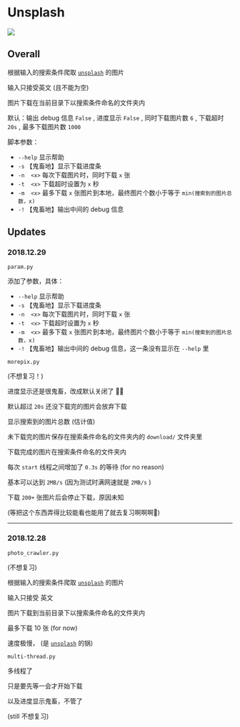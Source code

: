 # Unsplash

[![](https://img.shields.io/badge/license-MIT-brightgreen.svg)](https://github.com/Blurgyy/PyCrawler/blob/master/LICENSE)

## Overall 

根据输入的搜索条件爬取 [`unsplash`](https://unsplash.com) 的图片

输入只接受英文 (且不能为空) 

图片下载在当前目录下以搜索条件命名的文件夹内

默认：输出 debug 信息 `False` , 进度显示 `False` , 同时下载图片数 `6` , 下载超时 `20s` , 最多下载图片数 `1000` 

脚本参数：

- `--help` 显示帮助
- `-s` 【鬼畜地】显示下载进度条
- `-n  <x>` 每次下载图片时，同时下载 `x` 张
- `-t  <x>` 下载超时设置为 `x` 秒
- `-m  <x>` 最多下载 `x` 张图片到本地，最终图片个数小于等于 `min(搜索到的图片总数，x)` 
- `-!` 【鬼畜地】输出中间的 debug 信息





## Updates

### 2018.12.29

`param.py`

添加了参数，具体：

- `--help` 显示帮助
- `-s` 【鬼畜地】显示下载进度条
- `-n  <x>` 每次下载图片时，同时下载 `x` 张
- `-t  <x>` 下载超时设置为 `x` 秒
- `-m  <x>` 最多下载 `x` 张图片到本地，最终图片个数小于等于 `min(搜索到的图片总数，x)` 
- `-!` 【鬼畜地】输出中间的 debug 信息，这一条没有显示在 `--help` 里



`morepix.py` 

(不想复习！)

进度显示还是很鬼畜，改成默认关闭了 🤦‍♂️

默认超过 `20s` 还没下载完的图片会放弃下载

显示搜索到的图片总数 (估计值)

未下载完的图片保存在搜索条件命名的文件夹内的 `download/` 文件夹里

下载完成的图片在搜索条件命名的文件夹内

每次 `start` 线程之间增加了 `0.3s` 的等待 (for no reason) 

基本可以达到 `2MB/s` (因为测试时满网速就是 `2MB/s` )

下载 `200+` 张图片后会停止下载，原因未知

(等把这个东西弄得比较能看也能用了就去复习啊啊啊🎄)

***

### 2018.12.28

`photo_crawler.py` 

(不想复习)

根据输入的搜索条件爬取 [`unsplash`](https://unsplash.com/) 的图片

输入只接受 英文

图片下载到当前目录下以搜索条件命名的文件夹内

最多下载 10 张 (for now)

速度极慢， (是 [`unsplash`](https://unsplash.com/) 的锅)



`multi-thread.py` 

多线程了

只是要先等一会才开始下载

以及进度显示鬼畜，不管了

(still 不想复习)

